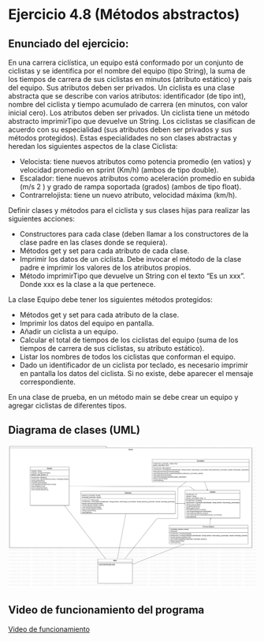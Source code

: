# Ejercicio 4.8 (Métodos abstractos)

## Enunciado del ejercicio:
En una carrera ciclística, un equipo está conformado por un conjunto de
ciclistas y se identifica por el nombre del equipo (tipo String), la suma de
los tiempos de carrera de sus ciclistas en minutos (atributo estático) y país
del equipo. Sus atributos deben ser privados.
Un ciclista es una clase abstracta que se describe con varios atributos:
identificador (de tipo int), nombre del ciclista y tiempo acumulado de carrera
(en minutos, con valor inicial cero). Los atributos deben ser privados.
Un ciclista tiene un método abstracto imprimirTipo que devuelve un String.
Los ciclistas se clasifican de acuerdo con su especialidad (sus atributos
deben ser privados y sus métodos protegidos). Estas especialidades no
son clases abstractas y heredan los siguientes aspectos de la clase Ciclista:
* Velocista: tiene nuevos atributos como potencia promedio (en vatios)
y velocidad promedio en sprint (Km/h) (ambos de tipo double).
* Escalador: tiene nuevos atributos como aceleración promedio en
subida (m/s 2 ) y grado de rampa soportada (grados) (ambos de tipo float).
* Contrarrelojista: tiene un nuevo atributo, velocidad máxima (km/h).

Definir clases y métodos para el ciclista y sus clases hijas para realizar
las siguientes acciones:
* Constructores para cada clase (deben llamar a los constructores de
la clase padre en las clases donde se requiera).
* Métodos get y set para cada atributo de cada clase.
* Imprimir los datos de un ciclista. Debe invocar el método de la
clase padre e imprimir los valores de los atributos propios.
* Método imprimirTipo que devuelve un String con el texto “Es un
xxx”. Donde xxx es la clase a la que pertenece.

La clase Equipo debe tener los siguientes métodos protegidos:
* Métodos get y set para cada atributo de la clase.
* Imprimir los datos del equipo en pantalla.
* Añadir un ciclista a un equipo.
* Calcular el total de tiempos de los ciclistas del equipo (suma de los
tiempos de carrera de sus ciclistas, su atributo estático).
* Listar los nombres de todos los ciclistas que conforman el equipo.
* Dado un identificador de un ciclista por teclado, es necesario imprimir
en pantalla los datos del ciclista. Si no existe, debe aparecer
el mensaje correspondiente.

En una clase de prueba, en un método main se debe crear un equipo
y agregar ciclistas de diferentes tipos.

## Diagrama de clases (UML)
![Diagrama de clases UML](./DiagramaClases.png)


## Video de funcionamiento del programa
[Video de funcionamiento](./Funcionamiento.webm)
